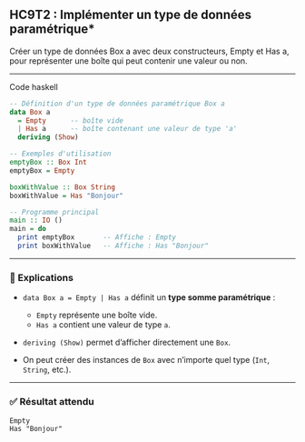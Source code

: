 ## HC9T2 : Implémenter un type de données paramétrique*

Créer un type de données Box a avec deux constructeurs, Empty et Has a, pour représenter une boîte qui peut contenir une valeur ou non.

---

Code haskell

```haskell
-- Définition d'un type de données paramétrique Box a
data Box a
  = Empty      -- boîte vide
  | Has a      -- boîte contenant une valeur de type 'a'
  deriving (Show)

-- Exemples d'utilisation
emptyBox :: Box Int
emptyBox = Empty

boxWithValue :: Box String
boxWithValue = Has "Bonjour"

-- Programme principal
main :: IO ()
main = do
  print emptyBox       -- Affiche : Empty
  print boxWithValue   -- Affiche : Has "Bonjour"
```

---

### 🔎 Explications

* `data Box a = Empty | Has a` définit un **type somme paramétrique** :

  * `Empty` représente une boîte vide.
  * `Has a` contient une valeur de type `a`.
* `deriving (Show)` permet d’afficher directement une `Box`.
* On peut créer des instances de `Box` avec n’importe quel type (`Int`, `String`, etc.).

---

### ✅ Résultat attendu

```
Empty
Has "Bonjour"
```
